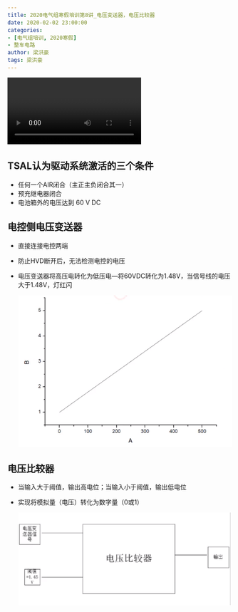 ```yaml
---
title: 2020电气组寒假培训第8讲_电压变送器，电压比较器
date: 2020-02-02 23:00:00
categories:
- [电气组培训, 2020寒假]
- 整车电路
author: 梁洪豪
tags: 梁洪豪
---
```


<span></span>

<!-- More -->

<video src="http://q4v73d4us.bkt.clouddn.com/fury教程/2020电气组寒假培训/第八讲.m4v" controls>您的浏览器不支持video标签</video>
## TSAL认为驱动系统激活的三个条件

- 任何一个AIR闭合（主正主负闭合其一）
- 预充继电器闭合
- 电池箱外的电压达到 60 V DC 

## 电控侧电压变送器

- 直接连接电控两端

- 防止HVD断开后，无法检测电控的电压

- 电压变送器将高压电转化为低压电—将60VDC转化为1.48V，当信号线的电压大于1.48V，灯红闪

  ![image-20200202230947285](2020电气组寒假培训第8讲_电压变送器，电压比较器/image-20200202230947285.png)

## 电压比较器

- 当输入大于阈值，输出高电位；当输入小于阈值，输出低电位

- 实现将模拟量（电压）转化为数字量（0或1）

  ![image-20200202231023135](2020电气组寒假培训第8讲_电压变送器，电压比较器/image-20200202231023135.png)
